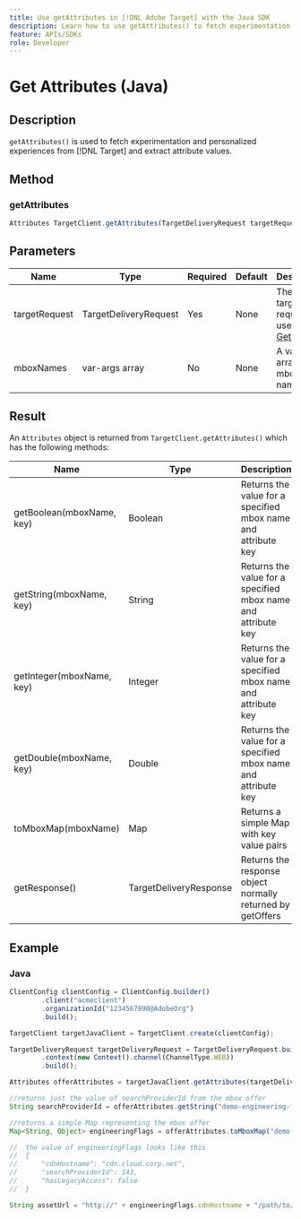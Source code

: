 ```yaml
---
title: Use getAttributes in [!DNL Adobe Target] with the Java SDK
description: Learn how to use getAttributes() to fetch experimentation and personalized experiences from [!DNL Target] and extract attribute values.
feature: APIs/SDKs
role: Developer
---
```


# Get Attributes (Java)

## Description

`getAttributes()` is used to fetch experimentation and personalized experiences from [!DNL Target] and extract attribute values.

## Method

### getAttributes

```javascript {line-numbers="true"
Attributes TargetClient.getAttributes(TargetDeliveryRequest targetRequest, String ...mboxes)
```

## Parameters

|Name|Type|Required|Default|Description|
| --- | --- | --- | --- | --- |
|targetRequest|TargetDeliveryRequest|Yes|None|The same target request as used for [Get Offers​](get-offers.md)|
|mboxNames|var-args array|No|None|A var-args array of mbox names|


## Result

An `Attributes` object is returned from `TargetClient.getAttributes()` which has the following methods:

|Name|Type|Description|
| --- | --- | --- |
|getBoolean(mboxName, key)|Boolean|Returns the value for a specified mbox name and attribute key|
|getString(mboxName, key)|String|Returns the value for a specified mbox name and attribute key|
|getInteger(mboxName, key)|Integer|Returns the value for a specified mbox name and attribute key|
|getDouble(mboxName, key)|Double|Returns the value for a specified mbox name and attribute key|
|toMboxMap(mboxName)|Map|Returns a simple Map with key value pairs|
|getResponse()|TargetDeliveryResponse|Returns the response object normally returned by getOffers|

## Example

### Java

```javascript {line-numbers="true"
ClientConfig clientConfig = ClientConfig.builder()
        .client("acmeclient")
        .organizationId("1234567890@AdobeOrg")
        .build();

TargetClient targetJavaClient = TargetClient.create(clientConfig);

TargetDeliveryRequest targetDeliveryRequest = TargetDeliveryRequest.builder()
        .context(new Context().channel(ChannelType.WEB))
        .build();

Attributes offerAttributes = targetJavaClient.getAttributes(targetDeliveryRequest, "demo-engineering-flags");

//returns just the value of searchProviderId from the mbox offer
String searchProviderId = offerAttributes.getString("demo-engineering-flags", "searchProviderId");

//returns a simple Map representing the mbox offer
Map<String, Object> engineeringFlags = offerAttributes.toMboxMap("demo-engineering-flags");

//  the value of engineeringFlags looks like this
//  {
//      "cdnHostname": "cdn.cloud.corp.net",
//      "searchProviderId": 143,
//      "hasLegacyAccess": false
//  }

String assetUrl = "http://" + engineeringFlags.cdnHostname + "/path/to/asset";
```